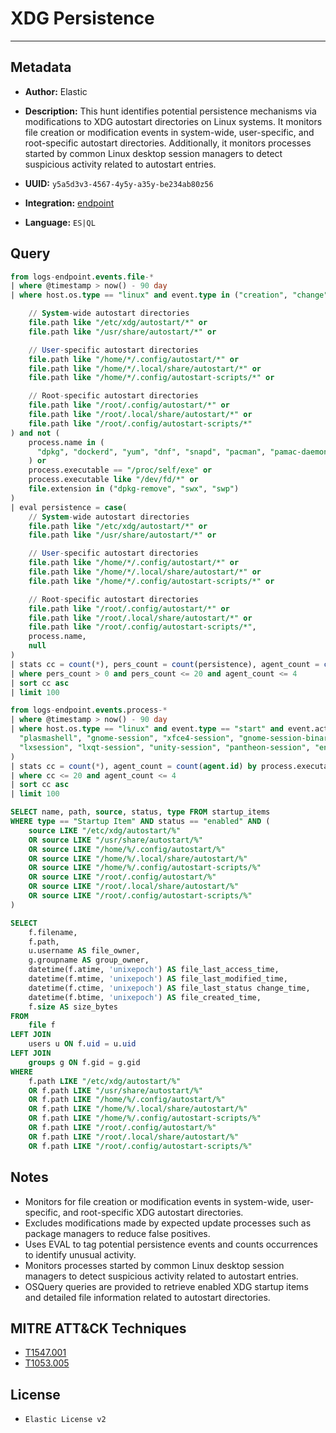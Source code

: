 # XDG Persistence

---

## Metadata

- **Author:** Elastic
- **Description:** This hunt identifies potential persistence mechanisms via modifications to XDG autostart directories on Linux systems. It monitors file creation or modification events in system-wide, user-specific, and root-specific autostart directories. Additionally, it monitors processes started by common Linux desktop session managers to detect suspicious activity related to autostart entries.

- **UUID:** `y5a5d3v3-4567-4y5y-a35y-be234ab80z56`
- **Integration:** [endpoint](https://docs.elastic.co/integrations/endpoint)
- **Language:** `ES|QL`

## Query

```sql
from logs-endpoint.events.file-*
| where @timestamp > now() - 90 day
| where host.os.type == "linux" and event.type in ("creation", "change") and (

    // System-wide autostart directories
    file.path like "/etc/xdg/autostart/*" or
    file.path like "/usr/share/autostart/*" or

    // User-specific autostart directories
    file.path like "/home/*/.config/autostart/*" or
    file.path like "/home/*/.local/share/autostart/*" or
    file.path like "/home/*/.config/autostart-scripts/*" or

    // Root-specific autostart directories
    file.path like "/root/.config/autostart/*" or
    file.path like "/root/.local/share/autostart/*" or
    file.path like "/root/.config/autostart-scripts/*"
) and not (
    process.name in (
      "dpkg", "dockerd", "yum", "dnf", "snapd", "pacman", "pamac-daemon", "microdnf", "podman", "apk"
    ) or
    process.executable == "/proc/self/exe" or
    process.executable like "/dev/fd/*" or
    file.extension in ("dpkg-remove", "swx", "swp")
)
| eval persistence = case(
    // System-wide autostart directories
    file.path like "/etc/xdg/autostart/*" or
    file.path like "/usr/share/autostart/*" or

    // User-specific autostart directories
    file.path like "/home/*/.config/autostart/*" or
    file.path like "/home/*/.local/share/autostart/*" or
    file.path like "/home/*/.config/autostart-scripts/*" or

    // Root-specific autostart directories
    file.path like "/root/.config/autostart/*" or
    file.path like "/root/.local/share/autostart/*" or
    file.path like "/root/.config/autostart-scripts/*",
    process.name,
    null
)
| stats cc = count(*), pers_count = count(persistence), agent_count = count(agent.id) by process.executable, file.path, host.name, user.name
| where pers_count > 0 and pers_count <= 20 and agent_count <= 4
| sort cc asc
| limit 100
```

```sql
from logs-endpoint.events.process-*
| where @timestamp > now() - 90 day
| where host.os.type == "linux" and event.type == "start" and event.action == "exec" and process.parent.name in (
  "plasmashell", "gnome-session", "xfce4-session", "gnome-session-binary", "mate-session", "cinnamon-session",
  "lxsession", "lxqt-session", "unity-session", "pantheon-session", "enlightenment_start"
)
| stats cc = count(*), agent_count = count(agent.id) by process.executable, process.command_line, host.name, user.name, process.parent.executable
| where cc <= 20 and agent_count <= 4
| sort cc asc
| limit 100
```

```sql
SELECT name, path, source, status, type FROM startup_items
WHERE type == "Startup Item" AND status == "enabled" AND (
    source LIKE "/etc/xdg/autostart/%"
    OR source LIKE "/usr/share/autostart/%"
    OR source LIKE "/home/%/.config/autostart/%"
    OR source LIKE "/home/%/.local/share/autostart/%"
    OR source LIKE "/home/%/.config/autostart-scripts/%"
    OR source LIKE "/root/.config/autostart/%"
    OR source LIKE "/root/.local/share/autostart/%"
    OR source LIKE "/root/.config/autostart-scripts/%"
)
```

```sql
SELECT
    f.filename,
    f.path,
    u.username AS file_owner,
    g.groupname AS group_owner,
    datetime(f.atime, 'unixepoch') AS file_last_access_time,
    datetime(f.mtime, 'unixepoch') AS file_last_modified_time,
    datetime(f.ctime, 'unixepoch') AS file_last_status change_time,
    datetime(f.btime, 'unixepoch') AS file_created_time,
    f.size AS size_bytes
FROM
    file f
LEFT JOIN
    users u ON f.uid = u.uid
LEFT JOIN
    groups g ON f.gid = g.gid
WHERE
    f.path LIKE "/etc/xdg/autostart/%"
    OR f.path LIKE "/usr/share/autostart/%"
    OR f.path LIKE "/home/%/.config/autostart/%"
    OR f.path LIKE "/home/%/.local/share/autostart/%"
    OR f.path LIKE "/home/%/.config/autostart-scripts/%"
    OR f.path LIKE "/root/.config/autostart/%"
    OR f.path LIKE "/root/.local/share/autostart/%"
    OR f.path LIKE "/root/.config/autostart-scripts/%"
```

## Notes

- Monitors for file creation or modification events in system-wide, user-specific, and root-specific XDG autostart directories.
- Excludes modifications made by expected update processes such as package managers to reduce false positives.
- Uses EVAL to tag potential persistence events and counts occurrences to identify unusual activity.
- Monitors processes started by common Linux desktop session managers to detect suspicious activity related to autostart entries.
- OSQuery queries are provided to retrieve enabled XDG startup items and detailed file information related to autostart directories.
## MITRE ATT&CK Techniques

- [T1547.001](https://attack.mitre.org/techniques/T1547/001)
- [T1053.005](https://attack.mitre.org/techniques/T1053/005)

## License

- `Elastic License v2`
